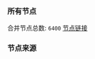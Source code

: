### 所有节点
合并节点总数: `6400`
[节点链接](https://github.com/rzhy1/33/raw/master/sub/sub_merge_base64.txt)

### 节点来源
